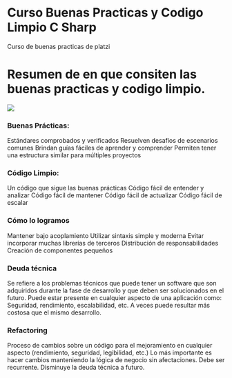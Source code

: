# Curso Buenas Practicas y Codigo Limpio C Sharp
Curso de buenas practicas de platzi 

# Resumen de en que consiten las buenas practicas y codigo limpio.
![](https://i.imgur.com/rQKoWDX.png)

### Buenas Prácticas:
Estándares comprobados y verificados
Resuelven desafíos de escenarios comunes
Brindan guías fáciles de aprender y comprender
Permiten tener una estructura similar para múltiples proyectos

### Código Limpio:
Un código que sigue las buenas prácticas
Código fácil de entender y analizar
Código fácil de mantener
Código fácil de actualizar
Código fácil de escalar

### Cómo lo logramos
Mantener bajo acoplamiento
Utilizar sintaxis simple y moderna
Evitar incorporar muchas librerías de terceros
Distribución de responsabilidades
Creación de componentes pequeños

### Deuda técnica
Se refiere a los problemas técnicos que puede tener un software que son adquiridos durante la fase de desarrollo y que deben ser solucionados en el futuro.
Puede estar presente en cualquier aspecto de una aplicación como: Seguridad, rendimiento, escalabilidad, etc.
A veces puede resultar más costosa que el mismo desarrollo.

### Refactoring
Proceso de cambios sobre un código para el mejoramiento en cualquier aspecto (rendimiento, seguridad, legibilidad, etc.)
Lo más importante es hacer cambios manteniendo la lógica de negocio sin afectaciones.
Debe ser recurrente.
Disminuye la deuda técnica a futuro.

